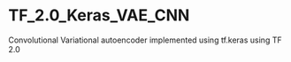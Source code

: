# TF_2.0_Keras_VAE_CNN
Convolutional Variational autoencoder implemented using tf.keras using TF 2.0
